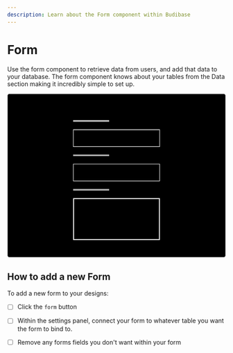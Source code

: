 ```yaml
---
description: Learn about the Form component within Budibase
---
```


# Form

Use the form component to retrieve data from users, and add that data to your database. The form component knows about your tables from the Data section making it incredibly simple to set up.

![](../../.gitbook/assets/form.png)

## How to add a new Form

To add a new form to your designs:

* [ ] Click the `form` button
* [ ] Within the settings panel, connect your form to whatever table you want the form to bind to.
* [ ] Remove any forms fields you don't want within your form 


